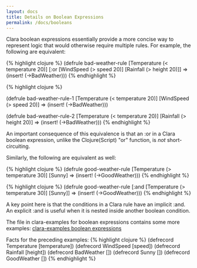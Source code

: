 ```yaml
---
layout: docs
title: Details on Boolean Expressions
permalink: /docs/booleans
---
```


Clara boolean expressions essentially provide a more concise
way to represent logic that would otherwise require multiple rules.
For example, the following are equivalent:

{% highlight clojure %}
(defrule bad-weather-rule
 [Temperature (< temperature 20)]
 [:or [WindSpeed (> speed 20)]
      [Rainfall (> height 20)]]
 =>
 (insert! (->BadWeather)))
{% endhighlight %}

{% highlight clojure %}

(defrule bad-weather-rule-1
 [Temperature (< temperature 20)]
 [WindSpeed (> speed 20)]
 =>
 (insert! (->BadWeather)))

(defrule bad-weather-rule-2
 [Temperature (< temperature 20)]
 [Rainfall (> height 20)]
 =>
 (insert! (->BadWeather)))
{% endhighlight %}

An important consequence of this equivalence is that an :or in a Clara
boolean expression, unlike the Clojure(Script) "or" function, is *not* short-circuiting.

Similarly, the following are equivalent as well:

{% highlight clojure %}
(defrule good-weather-rule
[Temperature (> temperature 30)]
[Sunny]
=>
(insert! (->GoodWeather)))
{% endhighlight %}

{% highlight clojure %}
(defrule good-weather-rule
[:and
  [Temperature (> temperature 30)]
  [Sunny]]
=>
(insert! (->GoodWeather)))
{% endhighlight %}

A key point here is that the conditions in a Clara rule have an
implicit :and.  An explicit :and is useful when it is nested inside another boolean condition.

The file in clara-examples for boolean expressions contains some more examples:
[clara-examples boolean expressions](https://github.com/cerner/clara-examples/blob/master/src/main/clojure/clara/examples/booleans.clj)

Facts for the preceding examples:
{% highlight clojure %}
(defrecord Temperature [temperature])
(defrecord WindSpeed [speed])
(defrecord Rainfall [height])
(defrecord BadWeather [])
(defrecord Sunny [])
(defrecord GoodWeather [])
{% endhighlight %}

